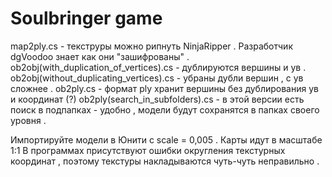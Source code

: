 # Soulbringer game

map2ply.cs - текструры можно рипнуть NinjaRipper . Разработчик dgVoodoo знает как они "зашифрованы" . 
ob2obj(with_duplication_of_vertices).cs - дублируются вершины и ув .
ob2obj(without_duplicating_vertices).cs - убраны дубли вершин , с ув сложнее . 
ob2ply.cs	- формат ply хранит вершины без дублирования ув и координат (?)
ob2ply(search_in_subfolders).cs - в этой версии есть поиск в подпапках - удобно , модели будут сохранятся в папках своего уровня .

Импортируйте модели в Юнити с scale = 0,005 . Карты идут в масштабе 1:1
В программах присутствуют ошибки округления текстурных координат , поэтому текстуры накладываются чуть-чуть неправильно .

